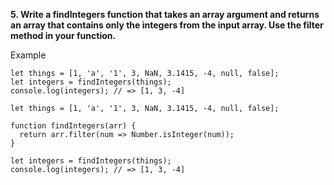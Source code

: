 **5. Write a findIntegers function that takes an array argument and returns an array that contains only the integers from the input array. Use the filter method in your function.**

Example

```
let things = [1, 'a', '1', 3, NaN, 3.1415, -4, null, false];
let integers = findIntegers(things);
console.log(integers); // => [1, 3, -4]
```

```
let things = [1, 'a', '1', 3, NaN, 3.1415, -4, null, false];

function findIntegers(arr) {
  return arr.filter(num => Number.isInteger(num));
}

let integers = findIntegers(things);
console.log(integers); // => [1, 3, -4]
```

